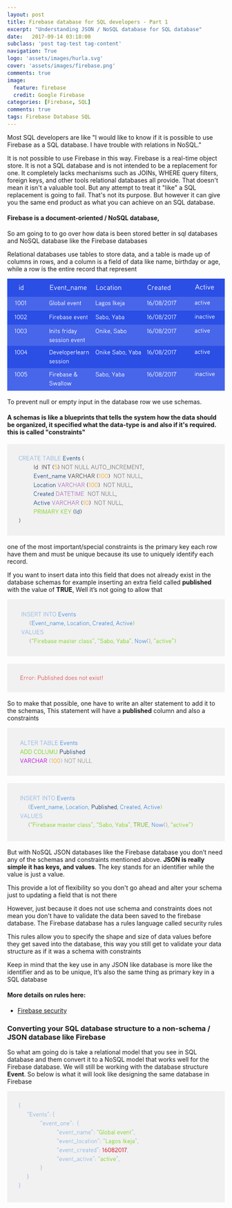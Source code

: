 ```yaml
---
layout: post
title: Firebase database for SQL developers - Part 1
excerpt: "Understanding JSON / NoSQL database for SQL database"
date:   2017-09-14 03:18:00
subclass: 'post tag-test tag-content'
navigation: True
logo: 'assets/images/hurla.svg'
cover: 'assets/images/firebase.png'
comments: true
image:
  feature: firebase
  credit: Google Firebase
categories: [Firebase, SQL]
comments: true
tags: Firebase Database SQL
---
```



Most SQL developers are like "I would like to know if it is possible to use Firebase as a SQL database. I have trouble with relations in NoSQL."

It is not possible to use Firebase in this way. Firebase is a real-time object store. It is not a SQL database and is not intended to be a replacement for one. It completely lacks mechanisms such as JOINs, WHERE query filters, foreign keys, and other tools relational databases all provide. That doesn't mean it isn't a valuable tool. But any attempt to treat it "like" a SQL replacement is going to fail. That's not its purpose. But however it can give you the same end product as what you can achieve on an SQL database.

#### Firebase is a document-oriented / NoSQL database,

So am going to to go over how data is been stored better in sql databases and NoSQL database like the Firebase databases 

Relational databases use tables to store data, and a table is made up of columns in rows, and a column is a field of data like name, birthday or age, while a row is the entire record that represent 

![SQL](assets/images/post/sql.png)

To prevent null or empty input in the database row we use schemas.

#### A schemas is like a blueprints that tells the system how the data should be organized, it specified what the data-type is and also if it's required. this is called "constraints"

![SQL](assets/images/post/constraints.png)

one of the most important/special constraints is the primary key each row have them and must be unique because its use to uniquely identify each record.

If you want to insert data into this field that does not already exist in the database schemas for example inserting an extra field called **published** with the value of **TRUE**, Well it’s not going to allow that 

![SQL](assets/images/post/insert.png)

![SQL](assets/images/post/insert_error.png)

So to make that possible, one have to write an alter statement to add it to the schemas, This statement will have a **published** column and also a constraints

![SQL](assets/images/post/al.png)

![SQL](assets/images/post/altar.png)

But with NoSQL JSON databases like the Firebase database you don’t need any of the schemas and constraints mentioned above. **JSON is really simple it has keys, and values**. The key stands for an identifier while the value is just a value.

This provide a lot of flexibility so you don't go ahead and alter your schema just to updating a field that is not there 

However, just because it does not use schema and constraints does not mean you don't have to validate the data been saved to the firebase database. The Firebase database has a rules language called security rules

This rules allow you to specify the shape and size of data values before they get saved into the database, this way you still get to validate your data structure as if it was a schema with constraints

Keep in mind that the key use in any JSON like database is more like the identifier and as to be unique, It’s also the same thing as primary key in a SQL database 

#### More details on rules here: 
* [Firebase security](https://firebase.google.com/docs/database/security/)

### Converting your SQL database structure to a non-schema / JSON database like Firebase

So what am going do is take a relational model that you see in SQL database and them convert it to a NoSQL model that works well for the Firebase database. We will still be working with the database structure **Event**. So below is what it will look like designing the same database in Firebase

![SQL](assets/images/post/firebase_schema.png)
